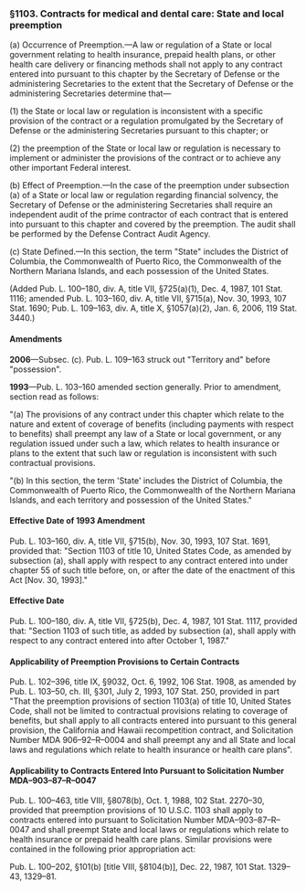 ### §1103. Contracts for medical and dental care: State and local preemption ###

(a) Occurrence of Preemption.—A law or regulation of a State or local government relating to health insurance, prepaid health plans, or other health care delivery or financing methods shall not apply to any contract entered into pursuant to this chapter by the Secretary of Defense or the administering Secretaries to the extent that the Secretary of Defense or the administering Secretaries determine that—

(1) the State or local law or regulation is inconsistent with a specific provision of the contract or a regulation promulgated by the Secretary of Defense or the administering Secretaries pursuant to this chapter; or

(2) the preemption of the State or local law or regulation is necessary to implement or administer the provisions of the contract or to achieve any other important Federal interest.

(b) Effect of Preemption.—In the case of the preemption under subsection (a) of a State or local law or regulation regarding financial solvency, the Secretary of Defense or the administering Secretaries shall require an independent audit of the prime contractor of each contract that is entered into pursuant to this chapter and covered by the preemption. The audit shall be performed by the Defense Contract Audit Agency.

(c) State Defined.—In this section, the term "State" includes the District of Columbia, the Commonwealth of Puerto Rico, the Commonwealth of the Northern Mariana Islands, and each possession of the United States.

(Added Pub. L. 100–180, div. A, title VII, §725(a)(1), Dec. 4, 1987, 101 Stat. 1116; amended Pub. L. 103–160, div. A, title VII, §715(a), Nov. 30, 1993, 107 Stat. 1690; Pub. L. 109–163, div. A, title X, §1057(a)(2), Jan. 6, 2006, 119 Stat. 3440.)

#### Amendments ####

**2006**—Subsec. (c). Pub. L. 109–163 struck out "Territory and" before "possession".

**1993**—Pub. L. 103–160 amended section generally. Prior to amendment, section read as follows:

"(a) The provisions of any contract under this chapter which relate to the nature and extent of coverage of benefits (including payments with respect to benefits) shall preempt any law of a State or local government, or any regulation issued under such a law, which relates to health insurance or plans to the extent that such law or regulation is inconsistent with such contractual provisions.

"(b) In this section, the term 'State' includes the District of Columbia, the Commonwealth of Puerto Rico, the Commonwealth of the Northern Mariana Islands, and each territory and possession of the United States."

#### Effective Date of 1993 Amendment ####

Pub. L. 103–160, div. A, title VII, §715(b), Nov. 30, 1993, 107 Stat. 1691, provided that: "Section 1103 of title 10, United States Code, as amended by subsection (a), shall apply with respect to any contract entered into under chapter 55 of such title before, on, or after the date of the enactment of this Act [Nov. 30, 1993]."

#### Effective Date ####

Pub. L. 100–180, div. A, title VII, §725(b), Dec. 4, 1987, 101 Stat. 1117, provided that: "Section 1103 of such title, as added by subsection (a), shall apply with respect to any contract entered into after October 1, 1987."

#### Applicability of Preemption Provisions to Certain Contracts ####

Pub. L. 102–396, title IX, §9032, Oct. 6, 1992, 106 Stat. 1908, as amended by Pub. L. 103–50, ch. III, §301, July 2, 1993, 107 Stat. 250, provided in part "That the preemption provisions of section 1103(a) of title 10, United States Code, shall not be limited to contractual provisions relating to coverage of benefits, but shall apply to all contracts entered into pursuant to this general provision, the California and Hawaii recompetition contract, and Solicitation Number MDA 906–92–R–0004 and shall preempt any and all State and local laws and regulations which relate to health insurance or health care plans".

#### Applicability to Contracts Entered Into Pursuant to Solicitation Number MDA–903–87–R–0047 ####

Pub. L. 100–463, title VIII, §8078(b), Oct. 1, 1988, 102 Stat. 2270–30, provided that preemption provisions of 10 U.S.C. 1103 shall apply to contracts entered into pursuant to Solicitation Number MDA–903–87–R–0047 and shall preempt State and local laws or regulations which relate to health insurance or prepaid health care plans. Similar provisions were contained in the following prior appropriation act:

Pub. L. 100–202, §101(b) [title VIII, §8104(b)], Dec. 22, 1987, 101 Stat. 1329–43, 1329–81.